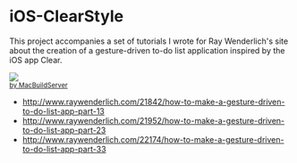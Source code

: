 # iOS-ClearStyle

This project accompanies a set of tutorials I wrote for Ray Wenderlich's site about the creation of a gesture-driven to-do list application inspired by the iOS app Clear.

<!-- MacBuildServer Install Button -->
<div class="macbuildserver-block">
    <a class="macbuildserver-button" href="http://macbuildserver.com/project/github/build/?xcode_project=ClearStyle.xcodeproj&amp;target=ClearStyle&amp;repo_url=https%3A%2F%2Fgithub.com%2FColinEberhardt%2FiOS-ClearStyle&amp;build_conf=Release" target="_blank"><img src="http://com.macbuildserver.github.s3-website-us-east-1.amazonaws.com/button_up.png"/></a><br/><sup><a href="http://macbuildserver.com/github/opensource/" target="_blank">by MacBuildServer</a></sup>
</div>
<!-- MacBuildServer Install Button -->

 * http://www.raywenderlich.com/21842/how-to-make-a-gesture-driven-to-do-list-app-part-13
 * http://www.raywenderlich.com/21952/how-to-make-a-gesture-driven-to-do-list-app-part-23
 * http://www.raywenderlich.com/22174/how-to-make-a-gesture-driven-to-do-list-app-part-33
